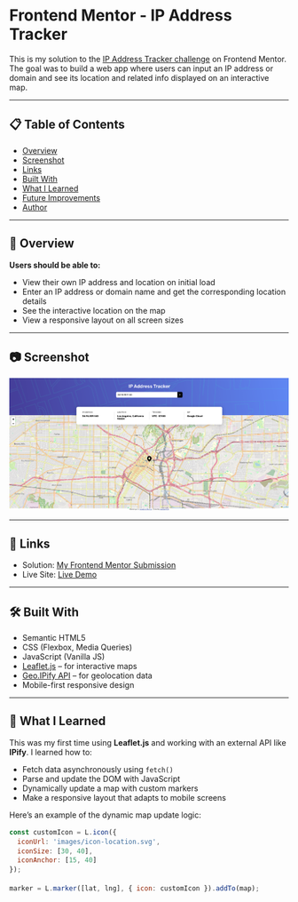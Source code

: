 # Frontend Mentor - IP Address Tracker

This is my solution to the [IP Address Tracker challenge](https://www.frontendmentor.io/challenges/ip-address-tracker-I8-0yYAH0) on Frontend Mentor. The goal was to build a web app where users can input an IP address or domain and see its location and related info displayed on an interactive map.

---

## 📋 Table of Contents

- [Overview](#overview)
- [Screenshot](#screenshot)
- [Links](#links)
- [Built With](#built-with)
- [What I Learned](#what-i-learned)
- [Future Improvements](#future-improvements)
- [Author](#author)

---

## 🧭 Overview

**Users should be able to:**

- View their own IP address and location on initial load
- Enter an IP address or domain name and get the corresponding location details
- See the interactive location on the map
- View a responsive layout on all screen sizes

---

## 📷 Screenshot

![design](ip-address-tracker-master/images/design.png)


---

## 🔗 Links

- Solution: [My Frontend Mentor Submission](https://www.frontendmentor.io/solutions/your-solution-link)
- Live Site: [Live Demo](https://your-username.github.io/ip-address-tracker/)

---

## 🛠 Built With

- Semantic HTML5
- CSS (Flexbox, Media Queries)
- JavaScript (Vanilla JS)
- [Leaflet.js](https://leafletjs.com/) – for interactive maps
- [Geo.IPify API](https://geo.ipify.org/) – for geolocation data
- Mobile-first responsive design

---

## 🌱 What I Learned

This was my first time using **Leaflet.js** and working with an external API like **IPify**. I learned how to:

- Fetch data asynchronously using `fetch()`
- Parse and update the DOM with JavaScript
- Dynamically update a map with custom markers
- Make a responsive layout that adapts to mobile screens

Here’s an example of the dynamic map update logic:
```js
const customIcon = L.icon({
  iconUrl: 'images/icon-location.svg',
  iconSize: [30, 40],
  iconAnchor: [15, 40]
});

marker = L.marker([lat, lng], { icon: customIcon }).addTo(map);
